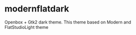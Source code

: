 modernflatdark
==============

Openbox + Gtk2 dark theme.
This theme based on Modern and FlatStudioLight theme
